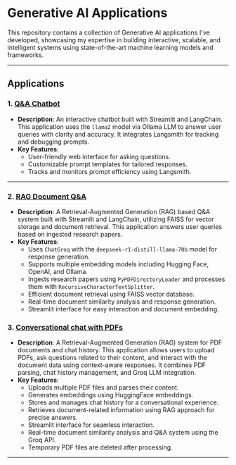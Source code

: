 # Generative AI Applications

This repository contains a collection of Generative AI applications I've developed, showcasing my expertise in building interactive, scalable, and intelligent systems using state-of-the-art machine learning models and frameworks.

---

## Applications

### 1. **[Q&A Chatbot](https://github.com/kvamsi7/gen-ai-apps/tree/main/Q%26A-Chatbot)**
- **Description**: An interactive chatbot built with Streamlit and LangChain. This application uses the `llama2` model via Ollama LLM to answer user queries with clarity and accuracy. It integrates Langsmith for tracking and debugging prompts.
- **Key Features**:
  - User-friendly web interface for asking questions.
  - Customizable prompt templates for tailored responses.
  - Tracks and monitors prompt efficiency using Langsmith.

---

### 2. **[RAG Document Q&A](https://github.com/kvamsi7/gen-ai-apps/tree/main/RAG-Document-QA)**
- **Description**: A Retrieval-Augmented Generation (RAG) based Q&A system built with Streamlit and LangChain, utilizing FAISS for vector storage and document retrieval. This application answers user queries based on ingested research papers.
- **Key Features**:
  - Uses `ChatGroq` with the `deepseek-r1-distill-llama-70b` model for response generation.
  - Supports multiple embedding models including Hugging Face, OpenAI, and Ollama.
  - Ingests research papers using `PyPDFDirectoryLoader` and processes them with `RecursiveCharacterTextSplitter`.
  - Efficient document retrieval using FAISS vector database.
  - Real-time document similarity analysis and response generation.
  - Streamlit interface for easy interaction and document embedding.


### 3. **[Conversational chat with PDFs](https://github.com/kvamsi7/gen-ai-apps/tree/main/chat-with-pdf)**
- **Description**: A Retrieval-Augmented Generation (RAG) system for PDF documents and chat history. This application allows users to upload PDFs, ask questions related to their content, and interact with the document data using context-aware responses. It combines PDF parsing, chat history management, and Groq LLM integration.
- **Key Features**:
  - Uploads multiple PDF files and parses their content.
  - Generates embeddings using HuggingFace embeddings.
  - Stores and manages chat history for a conversational experience.
  - Retrieves document-related information using RAG approach for precise answers.
  - Streamlit interface for seamless interaction.
  - Real-time document similarity analysis and Q&A system using the Groq API.
  - Temporary PDF files are deleted after processing.

---
